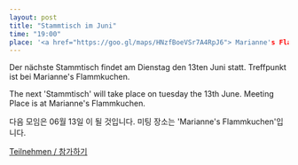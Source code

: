 ```yaml
---
layout: post
title: "Stammtisch im Juni"
time: "19:00"
place: '<a href="https://goo.gl/maps/HNzfBoeVSr7A4RpJ6"> Marianne's Flammkuchen</a>'
---
```


Der nächste Stammtisch findet am Dienstag den 13ten Juni statt. Treffpunkt ist bei Marianne's Flammkuchen.

The next 'Stammtisch' will take place on tuesday the 13th June. Meeting Place is at Marianne's Flammkuchen.

다음 모임은 06월 13일 이 될 것입니다. 미팅 장소는 'Marianne's Flammkuchen'입니다.

[Teilnehmen / 참가하기](https://nuudel.digitalcourage.de/3T1CwRy7jHPJE3eG)

